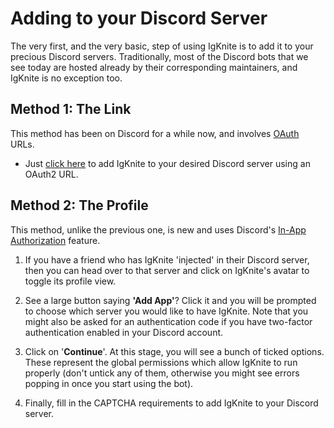 # Adding to your Discord Server

The very first, and the very basic, step of using IgKnite is to add it to your precious Discord servers. Traditionally, most of the Discord bots that we see today are hosted already by their corresponding maintainers, and IgKnite is no exception too. <br>

## Method 1: The Link

This method has been on Discord for a while now, and involves [OAuth](https://en.wikipedia.org/wiki/OAuth) URLs.

- Just [click here](https://discord.com/oauth2/authorize?client_id=1274430156928319489&permissions=63084479115255&integration_type=0&scope=bot+applications.commands) to add IgKnite to your desired Discord server using an OAuth2 URL. <br>

## Method 2: The Profile

This method, unlike the previous one, is new and uses Discord's [In-App Authorization]() feature. 

1. If you have a friend who has IgKnite 'injected' in their Discord server, then you can head over to that server and click on IgKnite's avatar to toggle its profile view.

2. See a large button saying **'Add App'**? Click it and you will be prompted to choose which server you would like to have IgKnite. Note that you might also be asked for an authentication code if you have two-factor authentication enabled in your Discord account.

3. Click on '**Continue**'. At this stage, you will see a bunch of ticked options. These represent the global permissions which allow IgKnite to run properly (don't untick any of them, otherwise you might see errors popping in once you start using the bot).

4. Finally, fill in the CAPTCHA requirements to add IgKnite to your Discord server.